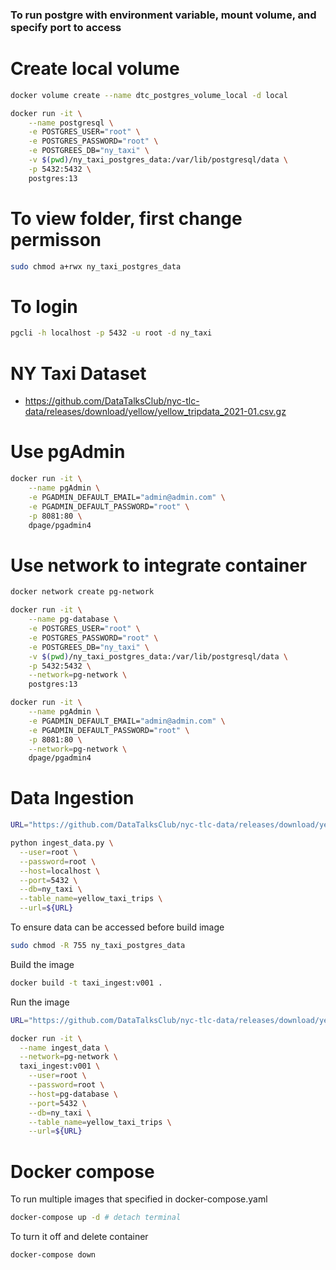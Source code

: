 ### To run postgre with environment variable, mount volume, and specify port to access

# Create local volume 
```bash
docker volume create --name dtc_postgres_volume_local -d local
```
```bash
docker run -it \
    --name postgresql \
    -e POSTGRES_USER="root" \
    -e POSTGRES_PASSWORD="root" \
    -e POSTGREES_DB="ny_taxi" \
    -v $(pwd)/ny_taxi_postgres_data:/var/lib/postgresql/data \
    -p 5432:5432 \
    postgres:13
```

# To view folder, first change permisson
```bash
sudo chmod a+rwx ny_taxi_postgres_data
```

# To login
```bash
pgcli -h localhost -p 5432 -u root -d ny_taxi
```

# NY Taxi Dataset
* https://github.com/DataTalksClub/nyc-tlc-data/releases/download/yellow/yellow_tripdata_2021-01.csv.gz

# Use pgAdmin
```bash
docker run -it \
    --name pgAdmin \
    -e PGADMIN_DEFAULT_EMAIL="admin@admin.com" \
    -e PGADMIN_DEFAULT_PASSWORD="root" \
    -p 8081:80 \
    dpage/pgadmin4
```

# Use network to integrate container
```bash
docker network create pg-network
```
```bash
docker run -it \
    --name pg-database \
    -e POSTGRES_USER="root" \
    -e POSTGRES_PASSWORD="root" \
    -e POSTGREES_DB="ny_taxi" \
    -v $(pwd)/ny_taxi_postgres_data:/var/lib/postgresql/data \
    -p 5432:5432 \
    --network=pg-network \
    postgres:13
```

```bash
docker run -it \
    --name pgAdmin \
    -e PGADMIN_DEFAULT_EMAIL="admin@admin.com" \
    -e PGADMIN_DEFAULT_PASSWORD="root" \
    -p 8081:80 \
    --network=pg-network \
    dpage/pgadmin4
```

# Data Ingestion
```bash
URL="https://github.com/DataTalksClub/nyc-tlc-data/releases/download/yellow/yellow_tripdata_2021-01.csv.gz"

python ingest_data.py \
  --user=root \
  --password=root \
  --host=localhost \
  --port=5432 \
  --db=ny_taxi \
  --table_name=yellow_taxi_trips \
  --url=${URL}
```

To ensure data can be accessed before build image
```bash
sudo chmod -R 755 ny_taxi_postgres_data
```

Build the image
```bash
docker build -t taxi_ingest:v001 .
```

Run the image
```bash
URL="https://github.com/DataTalksClub/nyc-tlc-data/releases/download/yellow/yellow_tripdata_2021-01.csv.gz"

docker run -it \
  --name ingest_data \
  --network=pg-network \
  taxi_ingest:v001 \
    --user=root \
    --password=root \
    --host=pg-database \
    --port=5432 \
    --db=ny_taxi \
    --table_name=yellow_taxi_trips \
    --url=${URL}
```

# Docker compose
To run multiple images that specified in docker-compose.yaml
```bash
docker-compose up -d # detach terminal
```
To turn it off and delete container
```bash
docker-compose down
```